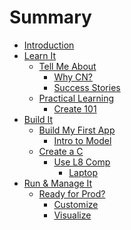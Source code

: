 # Summary

* [Introduction](README.md)
* [Learn It](learn-it/learn-it.md)
  * [Tell Me About]()
    * [Why CN?]()
    * [Success Stories]()
  * [Practical Learning]()
    * [Create 101](learn-it/create-101.md)
* [Build It]()
  * [Build My First App]()
    * [Intro to Model]()
  * [Create a C]()
    * [Use L8 Comp]()
      * [Laptop]()
* [Run & Manage It]()
  * [Ready for Prod?]()
    * [Customize]()
    * [Visualize]()